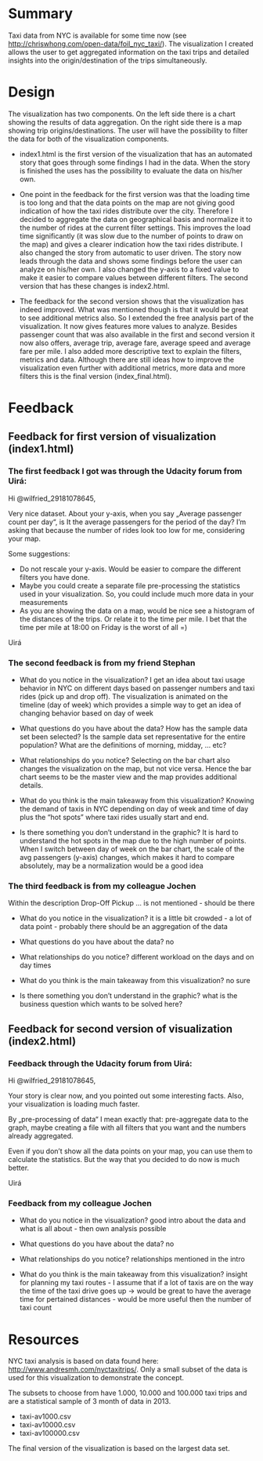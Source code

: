 # Summary

Taxi data from NYC is available for some time now (see http://chriswhong.com/open-data/foil_nyc_taxi/). The visualization I created allows the user to get aggregated information on the taxi trips and detailed insights into the origin/destination of the trips simultaneously.

# Design

The visualization has two components. On the left side there is a chart showing the results of data aggregation. On the right side there is a map showing trip origins/destinations. The user will have the possibility to filter the data for both of the visualization components.

- index1.html is the first version of the visualization that has an automated story that goes through some findings I had in the data. When the story is finished the uses has the possibility to evaluate the data on his/her own.


- One point in the feedback for the first version was that the loading time is too long and that the data points on the map are not giving good indication of how the taxi rides distribute over the city. Therefore I decided to aggregate the data on geographical basis and normalize it to the number of rides at the current filter settings. This improves the load time significantly (it was slow due to the number of points to draw on the map) and gives a clearer indication how the taxi rides distribute. 
I also changed the story from automatic to user driven. The story now leads through the data and shows some findings before the user can analyze on his/her own.
I also changed the y-axis to a fixed value to make it easier to compare values between different filters.
The second version that has these changes is index2.html.

- The feedback for the second version shows that the visualization has indeed improved. What was mentioned though is that it would be great to see additional metrics also. So I extended the free analysis part of the visualization. It now gives features more values to analyze. Besides passenger count that was also available in the first and second version it now also offers, average trip, average fare, average speed and average fare per mile. 
I also added more descriptive text to explain the filters, metrics and data.
Although there are still ideas how to improve the visualization even further with additional metrics, more data and more filters this is the final version (index_final.html).

# Feedback

## Feedback for first version of visualization (index1.html)

### The first feedback I got was through the Udacity forum from Uirá:

Hi @wilfried_29181078645,

Very nice dataset. About your y-axis, when you say „Average passenger count per day“, is It the average passengers for the period of the day? I’m asking that because the number of rides look too low for me, considering your map.

Some suggestions:

- Do not rescale your y-axis. Would be easier to compare the different filters you have done.
- Maybe you could create a separate file pre-processing the statistics used in your visualization. So, you could include much more data in your measurements
- As you are showing the data on a map, would be nice see a histogram of the distances of the trips. Or relate it to the time per mile. I bet that the time per mile at 18:00 on Friday is the worst of all =)

Uirá

### The second feedback is from my friend Stephan

- What do you notice in the visualization?
I get an idea about taxi usage behavior in NYC on different days based on passenger numbers and taxi rides (pick up and drop off). The visualization is animated on the timeline (day of week) which provides a simple way to get an idea of changing behavior based on day of week

- What questions do you have about the data?
How has the sample data set been selected? 
Is the sample data set representative for the entire population?
What are the definitions of morning, midday, … etc?

- What relationships do you notice?
Selecting on the bar chart also changes the visualization on the map, but not vice versa.
Hence the bar chart seems to be the master view and the map provides additional details.

- What do you think is the main takeaway from this visualization?
Knowing the demand of taxis in NYC depending on day of week and time of day plus the “hot spots” where taxi rides usually start and end.

- Is there something you don’t understand in the graphic?
It is hard to understand the hot spots in the map due to the high number of points.
When I switch between day of week on the bar chart, the scale of the avg passengers (y-axis) changes, which makes it hard to compare absolutely, may be  a normalization would be a good idea

### The third feedback is from my colleague Jochen

Within the description Drop-Off Pickup … is not mentioned - should be there

- What do you notice in the visualization?
it is a little bit crowded - a lot of data point - probably there  should be an aggregation of the data

- What questions do you have about the data?
no

- What relationships do you notice?
different workload on the days and on day times

- What do you think is the main takeaway from this visualization?
no sure

- Is there something you don’t understand in the graphic?
what is the business question which wants to be solved here?


## Feedback for second version of visualization (index2.html)

### Feedback through the Udacity forum from Uirá:

Hi @wilfried_29181078645,

Your story is clear now, and you pointed out some interesting facts. Also, your visualization is loading much faster.

By „pre-processing of data“ I mean exactly that: pre-aggregate data to the graph, maybe creating a file with all filters that you want and the numbers already aggregated.

Even if you don’t show all the data points on your map, you can use them to calculate the statistics. But the way that you decided to do now is much better.

Uirá

### Feedback from my colleague Jochen

- What do you notice in the visualization?
good intro about the data and what is all about - then own analysis possible

- What questions do you have about the data?
no

- What relationships do you notice?
relationships mentioned in the intro

- What do you think is the main takeaway from this visualization?
insight for planning my taxi routes - I assume that if a lot of taxis are on the way the time of the taxi drive goes up -> would be great to have the average time for pertained distances - would be more useful then the number of taxi count

# Resources

NYC taxi analysis is based on data found here: http://www.andresmh.com/nyctaxitrips/. Only a small subset of the data is used for this visualization to demonstrate the concept.

The subsets to choose from have 1.000, 10.000 and 100.000 taxi trips and are a statistical sample of 3 month of data in 2013.

- taxi-av1000.csv
- taxi-av10000.csv
- taxi-av100000.csv

The final version of the visualization is based on the largest data set.